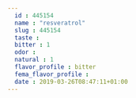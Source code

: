 ```yaml
---
  id : 445154
  name : "resveratrol"
  slug : 445154
  taste : 
  bitter : 1
  odor : 
  natural : 1
  flavor_profile : bitter
  fema_flavor_profile : 
  date : 2019-03-26T08:47:11+01:00
---
```



